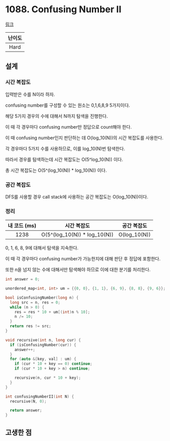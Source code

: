 # 1088. Confusing Number II

[링크](https://leetcode.com/problems/confusing-number-ii/description/)

| 난이도 |
| :----: |
|  Hard  |

## 설계

### 시간 복잡도

입력받은 수를 N이라 하자.

confusing number를 구성할 수 있는 원소는 0,1,6,8,9 5가지이다.

해당 5가지 경우의 수에 대해서 N까지 탐색을 진행한다.

이 때 각 경우마다 confusing number만 정답으로 count해야 한다.

이 때 confusing number인지 판단하는 데 O(log_10(N))의 시간 복잡도를 사용한다.

각 경우마다 5가지 수를 사용하므로, 이를 log_10(N)번 탐색한다.

따라서 경우를 탐색하는데 시간 복잡도는 O(5^log_10(N)) 이다.

총 시간 복잡도는 O(5^(log_10(N)) \* log_10(N)) 이다.

### 공간 복잡도

DFS를 사용할 경우 call stack에 사용하는 공간 복잡도는 O(log_10(N))이다.

### 정리

| 내 코드 (ms) |          시간 복잡도          | 공간 복잡도  |
| :----------: | :---------------------------: | :----------: |
|     1238     | O(5^(log_10(N)) \* log_10(N)) | O(log_10(N)) |

0, 1, 6, 8, 9에 대해서 탐색을 지속한다.

이 때 각 경우마다 confusing number가 가능한지에 대해 판단 후 정답에 포함한다.

또한 n을 넘지 않는 수에 대해서만 탐색해야 하므로 이에 대한 분기를 처리한다.

```cpp
int answer = 0;

unordered_map<int, int> um = {{0, 0}, {1, 1}, {6, 9}, {8, 8}, {9, 6}};

bool isConfusingNumber(long n) {
  long src = n, res = 0;
  while (n > 0) {
    res = res * 10 + um[(int)n % 10];
    n /= 10;
  }
  return res != src;
}

void recursive(int n, long cur) {
  if (isConfusingNumber(cur)) {
    answer++;
  }
  for (auto &[key, val] : um) {
    if (cur * 10 + key == 0) continue;
    if (cur * 10 + key > n) continue;

    recursive(n, cur * 10 + key);
  }
}

int confusingNumberII(int N) {
  recursive(N, 0);

  return answer;
}
```

## 고생한 점
